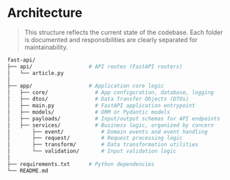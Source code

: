 # Architecture

> This structure reflects the current state of the codebase. Each folder is documented and responsibilities are clearly separated for maintainability.

```bash
fast-api/
├── api/                  # API routes (FastAPI routers)
│   └── article.py
│
├── app/                  # Application core logic
│   ├── core/               # App configuration, database, logging
│   ├── dtos/               # Data Transfer Objects (DTOs)
│   ├── main.py             # FastAPI application entrypoint
│   ├── models/             # ORM or Pydantic models
│   ├── payloads/           # Input/output schemas for API endpoints
│   ├── services/           # Business logic, organized by concern
│       ├── event/            # Domain events and event handling
│       ├── request/          # Request processing logic
│       ├── transform/        # Data transformation utilities
│       └── validation/       # Input validation logic
│
├── requirements.txt      # Python dependencies
└── README.md
```